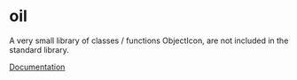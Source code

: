 oil
===

A very small library of classes / functions ObjectIcon, are not included in the standard library.

[Documentation](https://github.com/aquaratixc/oil/blob/master/documentation.md)
